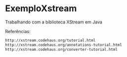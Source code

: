 # ExemploXstream
Trabalhando com a biblioteca XStream em Java


Referências:

```sh
http://xstream.codehaus.org/tutorial.html
http://xstream.codehaus.org/annotations-tutorial.html
http://xstream.codehaus.org/converter-tutorial.html
```
